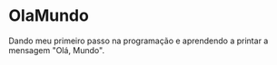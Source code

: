# OlaMundo

Dando meu primeiro passo na programação e aprendendo a printar a mensagem "Olá, Mundo".
